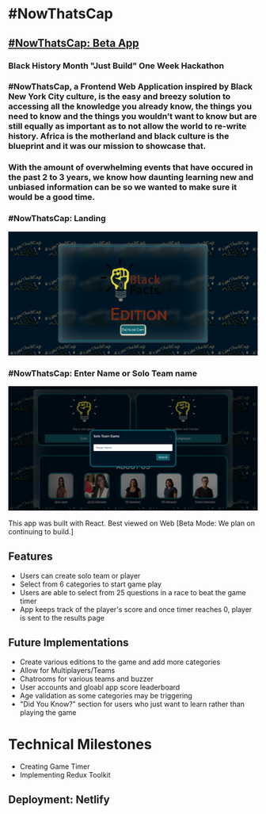 # #NowThatsCap
## [#NowThatsCap: Beta App](https://nowthatscap.netlify.app/ '#NowThatsCap Beta App')
### Black History Month "Just Build" One Week Hackathon

### #NowThatsCap, a Frontend Web Application inspired by Black New York City culture, is the easy and breezy solution to accessing all the knowledge you already know, the things you need to know and the things you wouldn’t want to know but are still equally as important as to not allow the world to re-write history. Africa is the motherland and black culture is the blueprint and it was our mission to showcase that.

### With the amount of overwhelming events that have occured in the past 2 to 3 years, we know how daunting learning new and unbiased information can be so we wanted to make sure it would be a good time.

### #NowThatsCap: Landing
<img src="readmeImages/landing.png" width="850px">

### #NowThatsCap: Enter Name or Solo Team name 
<img src="readmeImages/aboutPlayer.png" width="850px">

This app was built with React.
Best viewed on Web [Beta Mode: We plan on continuing to build.]

## Features
- Users can create solo team or player 
- Select from 6 categories to start game play 
- Users are able to select from 25 questions in a race to beat the game timer
- App keeps track of the player's score and once timer reaches 0, player is sent to the results page 

## Future Implementations
- Create various editions to the game and add more categories 
- Allow for Multiplayers/Teams 
- Chatrooms for various teams and buzzer 
- User accounts and gloabl app score leaderboard  
- Age validation as some categories may be triggering 
- "Did You Know?" section for users who just want to learn rather than playing the game 

# Technical Milestones
- Creating Game Timer
- Implementing Redux Toolkit 

## Deployment: Netlify
